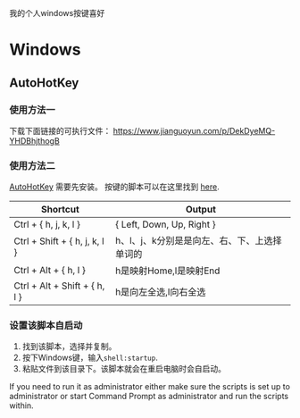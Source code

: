 我的个人windows按键喜好

# Windows

## AutoHotKey
### 使用方法一
  下载下面链接的可执行文件：
   https://www.jianguoyun.com/p/DekDyeMQ-YHDBhjthogB
   
### 使用方法二  
[AutoHotKey](https://autohotkey.com) 需要先安装。
按键的脚本可以在这里找到 [here](windows).

| Shortcut                         | Output                                |
| -------------------------------- | ----------------------------------    |
| Ctrl + { h, j, k, l }            | { Left, Down, Up, Right }             |
| Ctrl + Shift + { h, j, k, l }    | h、l、j、k分别是是向左、右、下、上选择单词的 |
| Ctrl + Alt + { h, l }            | h是映射Home,l是映射End                  |
| Ctrl + Alt + Shift + { h, l }    | h是向左全选,l向右全选                    |


### 设置该脚本自启动
 1. 找到该脚本，选择并复制。
 2. 按下Windows键，输入`shell:startup`.
 3. 粘贴文件到该目录下。该脚本就会在重启电脑时会自启动。

 If you need to run it as administrator either make sure the scripts is set up to administrator or start Command Prompt as administrator and run the scripts within.


